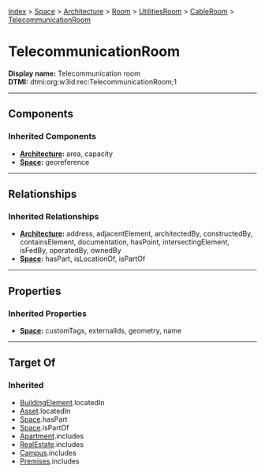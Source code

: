 [Index](../../../../../index.md) > [Space](../../../../Space.md) > [Architecture](../../../Architecture.md) > [Room](../../Room.md) > [UtilitiesRoom](../UtilitiesRoom.md) > [CableRoom](CableRoom.md) > [TelecommunicationRoom](#)
# TelecommunicationRoom

**Display name:** Telecommunication room<br />
**DTMI:** dtmi:org:w3id:rec:TelecommunicationRoom;1

---

## Components

### Inherited Components
* **[Architecture](../../../Architecture.md):** area, capacity
* **[Space](../../../../Space.md):** georeference

---

## Relationships

### Inherited Relationships
* **[Architecture](../../../Architecture.md):** address, adjacentElement, architectedBy, constructedBy, containsElement, documentation, hasPoint, intersectingElement, isFedBy, operatedBy, ownedBy
* **[Space](../../../../Space.md):** hasPart, isLocationOf, isPartOf

---

## Properties

### Inherited Properties
* **[Space](../../../../Space.md):** customTags, externalIds, geometry, name

---

## Target Of
### Inherited
* [BuildingElement](../../../../../BuildingElement/BuildingElement.md).locatedIn
* [Asset](../../../../../Asset/Asset.md).locatedIn
* [Space](../../../../Space.md).hasPart
* [Space](../../../../Space.md).isPartOf
* [Apartment](../../../../../Collection/Apartment.md).includes
* [RealEstate](../../../../../Collection/RealEstate.md).includes
* [Campus](../../../../../Collection/Campus.md).includes
* [Premises](../../../../../Collection/Premises.md).includes
